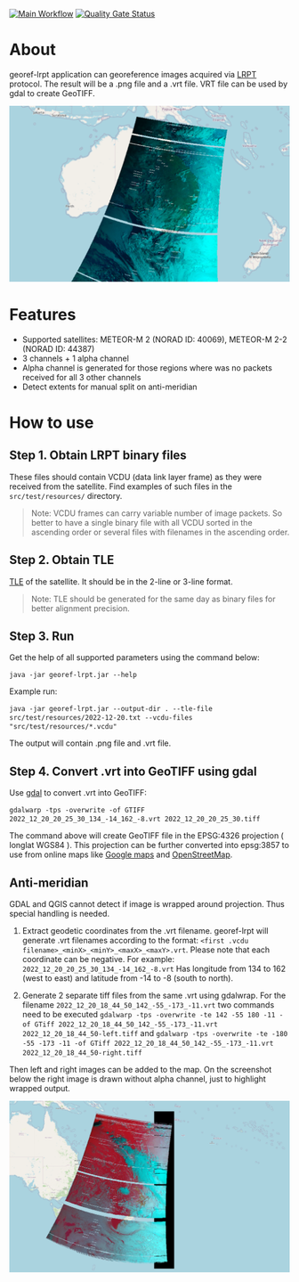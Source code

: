 [![Main Workflow](https://github.com/dernasherbrezon/georef-lrpt/actions/workflows/build.yml/badge.svg)](https://github.com/dernasherbrezon/georef-lrpt/actions/workflows/build.yml) [![Quality Gate Status](https://sonarcloud.io/api/project_badges/measure?project=dernasherbrezon_georef-lrpt&metric=alert_status)](https://sonarcloud.io/summary/new_code?id=dernasherbrezon_georef-lrpt)

# About

georef-lrpt application can georeference images acquired via [LRPT](https://en.wikipedia.org/wiki/Low-rate_picture_transmission) protocol. The result will be a .png file and a .vrt file. VRT file can be used by gdal to create GeoTIFF.

![LRPT georeference](/docs/geotiff-output.png?raw=true)

# Features

* Supported satellites: METEOR-M 2 (NORAD ID: 40069), METEOR-M 2-2 (NORAD ID: 44387)
* 3 channels + 1 alpha channel
* Alpha channel is generated for those regions where was no packets received for all 3 other channels
* Detect extents for manual split on anti-meridian

# How to use

## Step 1. Obtain LRPT binary files

These files should contain VCDU (data link layer frame) as they were received from the satellite. Find examples of such files in the ```src/test/resources/``` directory.

> Note:
> VCDU frames can carry variable number of image packets. So better to have a single binary file with all VCDU sorted in the ascending order or several files with filenames in the ascending order.

## Step 2. Obtain TLE

[TLE](https://en.wikipedia.org/wiki/Two-line_element_set) of the satellite. It should be in the 2-line or 3-line format.
 
> Note:
> TLE should be generated for the same day as binary files for better alignment precision.

## Step 3. Run

Get the help of all supported parameters using the command below:

```
java -jar georef-lrpt.jar --help
```

Example run:

```
java -jar georef-lrpt.jar --output-dir . --tle-file src/test/resources/2022-12-20.txt --vcdu-files "src/test/resources/*.vcdu"
```

The output will contain .png file and .vrt file.

## Step 4. Convert .vrt into GeoTIFF using gdal

Use [gdal](https://gdal.org) to convert .vrt into GeoTIFF:

```
gdalwarp -tps -overwrite -of GTIFF 2022_12_20_20_25_30_134_-14_162_-8.vrt 2022_12_20_20_25_30.tiff
```

The command above will create GeoTIFF file in the EPSG:4326 projection ( longlat WGS84 ). This projection can be further converted into epsg:3857 to use from online maps like [Google maps](http://maps.google.com/) and [OpenStreetMap](https://www.openstreetmap.org).

## Anti-meridian

GDAL and QGIS cannot detect if image is wrapped around projection. Thus special handling is needed. 

  1. Extract geodetic coordinates from the .vrt filename. georef-lrpt will generate .vrt filenames according to the format: ```<first .vcdu filename>_<minX>_<minY>_<maxX>_<maxY>.vrt```. Please note that each coordinate can be negative. For example: ```2022_12_20_20_25_30_134_-14_162_-8.vrt``` Has longitude from 134 to 162 (west to east) and latitude from -14 to -8 (south to north). 

  2. Generate 2 separate tiff files from the same .vrt using gdalwrap. For the filename ```2022_12_20_18_44_50_142_-55_-173_-11.vrt``` two commands need to be executed  ```gdalwarp -tps -overwrite -te 142 -55 180 -11 -of GTiff 2022_12_20_18_44_50_142_-55_-173_-11.vrt 2022_12_20_18_44_50-left.tiff``` and ```gdalwarp -tps -overwrite -te -180 -55 -173 -11 -of GTiff 2022_12_20_18_44_50_142_-55_-173_-11.vrt 2022_12_20_18_44_50-right.tiff```
    
Then left and right images can be added to the map. On the screenshot below the right image is drawn without alpha channel, just to highlight wrapped output.

![Nice anti-meridian support](/docs/anti-meridian.png?raw=true)

 
 